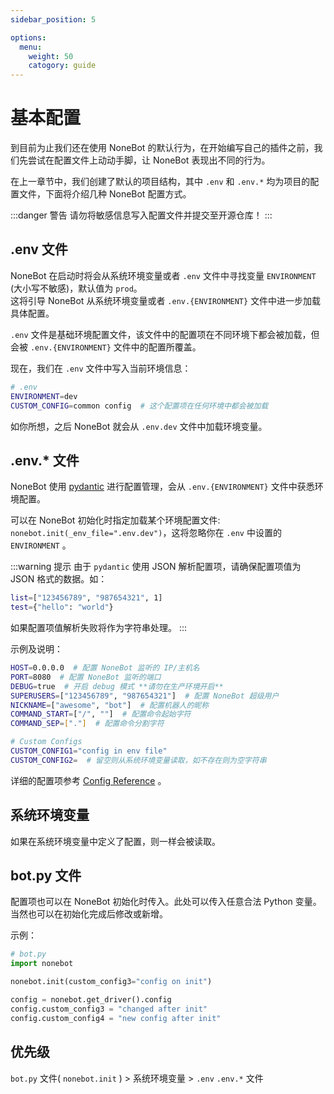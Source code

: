 ```yaml
---
sidebar_position: 5

options:
  menu:
    weight: 50
    catogory: guide
---
```


# 基本配置

到目前为止我们还在使用 NoneBot 的默认行为，在开始编写自己的插件之前，我们先尝试在配置文件上动动手脚，让 NoneBot 表现出不同的行为。

在上一章节中，我们创建了默认的项目结构，其中 `.env` 和 `.env.*` 均为项目的配置文件，下面将介绍几种 NoneBot 配置方式。

:::danger 警告
请勿将敏感信息写入配置文件并提交至开源仓库！
:::

## .env 文件

NoneBot 在启动时将会从系统环境变量或者 `.env` 文件中寻找变量 `ENVIRONMENT` (大小写不敏感)，默认值为 `prod`。  
这将引导 NoneBot 从系统环境变量或者 `.env.{ENVIRONMENT}` 文件中进一步加载具体配置。

`.env` 文件是基础环境配置文件，该文件中的配置项在不同环境下都会被加载，但会被 `.env.{ENVIRONMENT}` 文件中的配置所覆盖。

现在，我们在 `.env` 文件中写入当前环境信息：

```bash
# .env
ENVIRONMENT=dev
CUSTOM_CONFIG=common config  # 这个配置项在任何环境中都会被加载
```

如你所想，之后 NoneBot 就会从 `.env.dev` 文件中加载环境变量。

## .env.\* 文件

NoneBot 使用 [pydantic](https://pydantic-docs.helpmanual.io/) 进行配置管理，会从 `.env.{ENVIRONMENT}` 文件中获悉环境配置。

可以在 NoneBot 初始化时指定加载某个环境配置文件: `nonebot.init(_env_file=".env.dev")`，这将忽略你在 `.env` 中设置的 `ENVIRONMENT` 。

:::warning 提示
由于 `pydantic` 使用 JSON 解析配置项，请确保配置项值为 JSON 格式的数据。如：

```bash
list=["123456789", "987654321", 1]
test={"hello": "world"}
```

如果配置项值解析失败将作为字符串处理。
:::

示例及说明：

```bash
HOST=0.0.0.0  # 配置 NoneBot 监听的 IP/主机名
PORT=8080  # 配置 NoneBot 监听的端口
DEBUG=true  # 开启 debug 模式 **请勿在生产环境开启**
SUPERUSERS=["123456789", "987654321"]  # 配置 NoneBot 超级用户
NICKNAME=["awesome", "bot"]  # 配置机器人的昵称
COMMAND_START=["/", ""]  # 配置命令起始字符
COMMAND_SEP=["."]  # 配置命令分割字符

# Custom Configs
CUSTOM_CONFIG1="config in env file"
CUSTOM_CONFIG2=  # 留空则从系统环境变量读取，如不存在则为空字符串
```

详细的配置项参考 [Config Reference](../api/config.md) 。

## 系统环境变量

如果在系统环境变量中定义了配置，则一样会被读取。

## bot.py 文件

配置项也可以在 NoneBot 初始化时传入。此处可以传入任意合法 Python 变量。当然也可以在初始化完成后修改或新增。

示例：

```python
# bot.py
import nonebot

nonebot.init(custom_config3="config on init")

config = nonebot.get_driver().config
config.custom_config3 = "changed after init"
config.custom_config4 = "new config after init"
```

## 优先级

`bot.py` 文件( `nonebot.init` ) > 系统环境变量 > `.env` `.env.*` 文件
